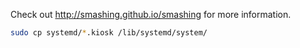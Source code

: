 Check out http://smashing.github.io/smashing for more information.

```bash
sudo cp systemd/*.kiosk /lib/systemd/system/
```